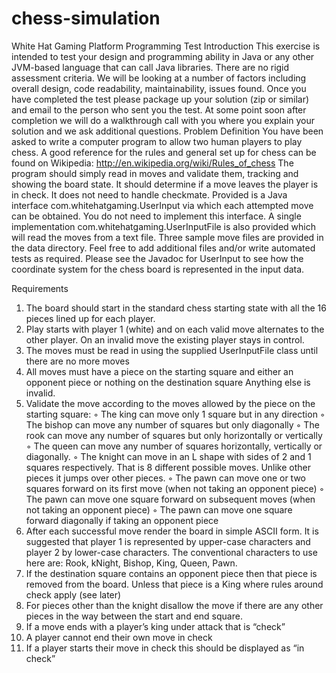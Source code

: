 # chess-simulation

White Hat Gaming Platform Programming Test
Introduction
This exercise is intended to test your design and programming ability in Java or any other JVM-based language that can call Java libraries.
There are no rigid assessment criteria. We will be looking at a number of factors including overall design, code readability, maintainability, issues found.
Once you have completed the test please package up your solution (zip or similar) and email to the person who sent you the test. At some point soon after completion we will do a walkthrough call with you where you explain your solution and we ask additional questions.
Problem Definition
You have been asked to write a computer program to allow two human players to play chess.
A good reference for the rules and general set up for chess can be found on Wikipedia:
http://en.wikipedia.org/wiki/Rules_of_chess
The program should simply read in moves and validate them, tracking and showing the board state. It should determine if a move leaves the player is in check. It does not need to handle checkmate.
Provided is a Java interface com.whitehatgaming.UserInput via which each attempted move can be obtained. You do not need to implement this interface. A single implementation com.whitehatgaming.UserInputFile is also provided which will read the moves from a text file. Three sample move files are provided in the data directory. Feel free to add additional files and/or write automated tests as required.
Please see the Javadoc for UserInput to see how the coordinate system for the chess board is represented in the input data.

Requirements
1. The board should start in the standard chess starting state with all the 16 pieces lined up for each player.
2. Play starts with player 1 (white) and on each valid move alternates to the other
   player. On an invalid move the existing player stays in control.
3. The moves must be read in using the supplied UserInputFile class until there are no more moves
4. All moves must have a piece on the starting square and either an opponent piece or nothing on the destination square Anything else is invalid.
5. Validate the move according to the moves allowed by the piece on the starting square:
   ◦ The king can move only 1 square but in any direction
   ◦ The bishop can move any number of squares but only diagonally
   ◦ The rook can move any number of squares but only horizontally or
   vertically
   ◦ The queen can move any number of squares horizontally, vertically or
   diagonally.
   ◦ The knight can move in an L shape with sides of 2 and 1 squares
   respectively. That is 8 different possible moves. Unlike other pieces it
   jumps over other pieces.
   ◦ The pawn can move one or two squares forward on its first move (when
   not taking an opponent piece)
   ◦ The pawn can move one square forward on subsequent moves (when not
   taking an opponent piece)
   ◦ The pawn can move one square forward diagonally if taking an opponent
   piece
6. After each successful move render the board in simple ASCII form. It is
   suggested that player 1 is represented by upper-case characters and player 2 by lower-case characters. The conventional characters to use here are: Rook, kNight, Bishop, King, Queen, Pawn.
7. If the destination square contains an opponent piece then that piece is removed from the board. Unless that piece is a King where rules around check apply (see later)
8. For pieces other than the knight disallow the move if there are any other pieces in the way between the start and end square.
9. If a move ends with a player’s king under attack that is “check”
10. A player cannot end their own move in check
11. If a player starts their move in check this should be displayed as “in check”